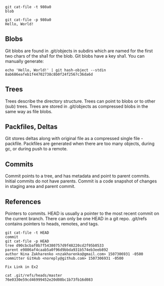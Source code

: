 ```
git cat-file -t 980a0
blob

git cat-file -p 980a0
Hello, World!
```


## Blobs
Git blobs are found in .git/objects in subdirs which are named for the first two chars of the sha1 for the blob.
Git blobs have a key sha1. You can manually generate: 
```
echo 'Hello, World!' | git hash-object --stdin
8ab686eafeb1f44702738c8b0f24f2567c36da6d
```

## Trees
Trees describe the directory structure.
Trees can point to blobs or to other (sub) trees.
Trees are stored in .git/objects as compressed blobs in the same way as file blobs.

## Packfiles, Deltas
Git stores deltas along with original file as a compressed single file - packfile.
Packfiles are generated when there are too many objects, during gc, or during push to a remote.

## Commits
Commit points to a tree, and has metadata and point to parent commits. Initial commits do not have parents.
Commit is a code snapshot of changes in staging area and parent commit.

## References
Pointers to commits.
HEAD is usually a pointer to the most recent commit on the current branch.
There can only be one HEAD in a git repo.
.git/refs contains pointers to heads, remotes, and tags.
```
git cat-file -t HEAD
commit
git cat-file -p HEAD
tree d90cbcbaf0b7f54380757d9f48220cd2f95b0533
parent e9806af4caab5a0f96d9bbda931b574eb3eeb892
author Nina Zakharenko <nzakharenko@gmail.com> 1507306931 -0500
committer GitHub <noreply@github.com> 1507306931 -0500

Fix Link in Ex2

cat .git/refs/heads/master
76e0330e59cd46999452e20d08bc1b73fb16d083
```
